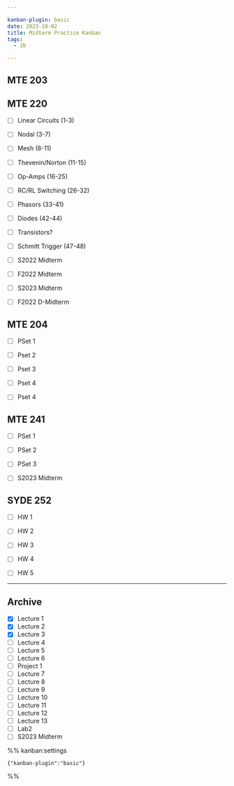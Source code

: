 ```yaml
---

kanban-plugin: basic
date: 2023-10-02
title: Midterm Practice Kanban
tags:
  - 2b

---
```


## MTE 203



## MTE 220

- [ ] Linear Circuits (1-3)
- [ ] Nodal (3-7)
- [ ] Mesh (8-11)
- [ ] Thevenin/Norton (11-15)
- [ ] Op-Amps (16-25)
- [ ] RC/RL Switching (26-32)
- [ ] Phasors (33-41)
- [ ] Diodes (42-44)
- [ ] Transistors?
- [ ] Schmitt Trigger (47-48)
- [ ] S2022 Midterm
- [ ] F2022 Midterm
- [ ] S2023 Midterm
- [ ] F2022 D-Midterm


## MTE 204

- [ ] PSet 1
- [ ] Pset 2
- [ ] Pset 3
- [ ] Pset 4
- [ ] Pset 4


## MTE 241

- [ ] PSet 1
- [ ] PSet 2
- [ ] PSet 3
- [ ] S2023 Midterm


## SYDE 252

- [ ] HW 1
- [ ] HW 2
- [ ] HW 3
- [ ] HW 4
- [ ] HW 5


***

## Archive

- [x] Lecture 1
- [x] Lecture 2
- [x] Lecture 3
- [ ] Lecture 4
- [ ] Lecture 5
- [ ] Lecture 6
- [ ] Project 1
- [ ] Lecture 7
- [ ] Lecture 8
- [ ] Lecture 9
- [ ] Lecture 10
- [ ] Lecture 11
- [ ] Lecture 12
- [ ] Lecture 13
- [ ] Lab2
- [ ] S2023 Midterm

%% kanban:settings
```
{"kanban-plugin":"basic"}
```
%%